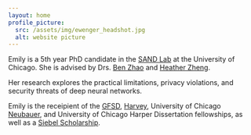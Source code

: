 ```yaml
---
layout: home
profile_picture:
  src: /assets/img/ewenger_headshot.jpg
  alt: website picture
---
```


<p>
Emily is a 5th year PhD candidate in the <a href="http://sandlab.cs.uchicago.edu" target="_blank">SAND Lab</a> at the University of Chicago. She is advised by Drs. <a href="http://people.cs.uchicago.edu/~ravenben/" target= "_blank">Ben Zhao</a> and <a href="http://people.cs.uchicago.edu/~htzheng/" target="_blank">Heather Zheng</a>. 
</p>


<p>
Her research explores the practical limitations, privacy violations, and security threats of deep neural networks.
</p>

<p>
Emily is the receipient of the <a href="https://stemfellowships.org/" target="_blank">GFSD</a>, <a href="https://msfdn.org/harveyfellows/overview/" target="_blank">Harvey</a>, University of Chicago <a href="https://grad.uchicago.edu/fellowships/neubauer-fellows/" target="_blank">Neubauer</a>, and University of Chicago Harper Dissertation fellowships, as well as a <a href="https://www.siebelscholars.com/scholar-profile/3715/" target="_blank">Siebel Scholarship</a>.
</p>

